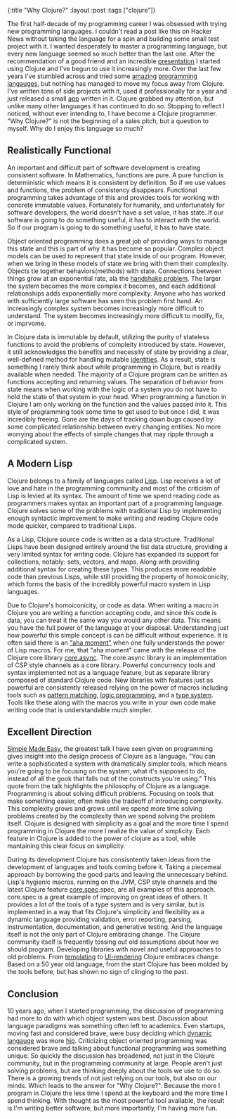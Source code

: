 {:title "Why Clojure?"
 :layout :post
 :tags  ["clojure"]}

The first half-decade of my programming career I was obsessed with trying new programming languages. I couldn't read a post like this on Hacker News without taking the language for a spin and building some small test project with it. I wanted desperately to master a programming language, but every new language seemed so much better than the last one. After the recommendation of a good friend and an incredible [presentation](https://www.infoq.com/presentations/Simple-Made-Easy) I started using Clojure and I've begun to use it increasingly more. Over the last few years I've stumbled across and tried some [amazing](http://witheve.com) [programming](http://elm-lang.org) [langauges](http://haskell.org), but nothing has managed to move my focus away from Clojure. I've written tons of side projects with it, used it professionally for a year and just released a small [app](https://play.google.com/store/apps/details?id=com.linguis.cards&hl=en) written in it. Clojure grabbed my attention, but unlike many other languages it has continued to do so. Stopping to reflect I noticed, without ever intending to, I have become a Clojure programmer. "Why Clojure?" is not the beginning of a sales pitch, but a question to myself. Why do I enjoy this language so much?

Realistically Functional
------------------------

An important and difficult part of software development is creating consistent software. In Mathematics, functions are pure. A pure function is deterministic which means it is consistent by definition. So if we use values and functions, the problem of consistency disappears. Functional programming takes advantage of this and provides tools for working with concrete immutable values. Fortunately for humanity, and unfortunately for software developers, the world doesn't have a set value, it has state. If our software is going to do something useful, it has to interact with the world. So if our program is going to do something useful, it has to have state.

Object oriented programming does a great job of providing ways to manage this state and this is part of why it has become so popular. Complex object models can be used to represent that state inside of our program. However, when we bring in these models of state we bring with them their complexity. Objects tie together behaviors(methods) with state. Connections between things grow at an exponential rate, ala the [handshake problem](http://mathworld.wolfram.com/HandshakeProblem.html). The larger the system becomes the more complex it becomes, and each additional relationships adds exponentially more complexity. Anyone who has worked with sufficiently large software has seen this problem first hand. An increasingly complex system becomes increasingly more difficult to understand. The system becomes increasingly more difficult to modify, fix, or imprvome.

In Clojure data is immutable by default, utilizing the purity of stateless functions to avoid the problems of compleity introduced by state.  However, it still acknowledges the benefits and necessity of state by providing a clear, well-defined method for handling mutable [identities](https://clojure.org/about/state). As a result, state is something I rarely think about while programming in Clojure, but is readily available when needed. The majority of a Clojure program can be written as functions accepting and returning values. The separation of behavior from state means when working with the logic of a system you do not have to hold the state of that system in your head. When programming a function in Clojure I am only working on the function and the values passed into it. This style of programming took some time to get used to but once I did, it was incredibly freeing. Gone are the days of tracking down bugs caused by some complicated relationship between every changing entities. No more worrying about the effects of simple changes that may ripple through a complicated system.

A Modern Lisp
-------------

Clojure belongs to a family of languages called [Lisp](https://en.wikipedia.org/wiki/Lisp_\(programming_language\)). Lisp receives a lot of love and hate in the programming community and most of the criticism of Lisp is levied at its syntax. The amount of time we spend reading code as programmers makes syntax an important part of a programming language. Clojure solves some of the problems with traditional Lisp by implementing enough syntactic improvement to make writing and reading Clojure code mode quicker, compared to traditional Lisps. 

As a Lisp, Clojure source code is written as a data structure. Traditional Lisps have been designed entirely around the list data structure, providing a very limited syntax for writing code. Clojure has expanded its support for collections, notably: sets, vectors, and maps. Along with providing additional syntax for creating these types. This produces more readable code than previous Lisps, while still providing the property of homoiconicity, which forms the basis of the incredibly powerful macro system in Lisp languages.

Due to Clojure's homoiconicity, or code as data. When writing a macro in Clojure you are writing a function accepting code, and since this code is data, you can treat it the same way you would any other data. This means you have the full power of the language at your disposal. Understanding just how powerful this simple concept is can be difficult without experience. It is often said there is an ["aha moment"](http://www.catb.org/esr/faqs/hacker-howto.html) when one fully understands the power of Lisp macros. For me, that "aha moment" came with the release of the Clojure core library [core.async](https://github.com/clojure/core.async). The core.async library is an implementation of CSP style channels as a core library. Powerful concurrency tools and syntax implemented not as a language feature, but as separate library composed of standard Clojure code. New libraries with features just as powerful are consistently released relying on the power of macros including tools such as [pattern matching](http://github.com/clojure/core.match), [logic programming](http://github.com/clojure/core.logic), and a [type system](http://github.com/clojure/core.typed). Tools like these along with the macros you write in your own code make writing code that is understandable much simpler. 

Excellent Direction
-------------------

[Simple Made Easy](https://www.infoq.com/presentations/Simple-Made-Easy), the greatest talk I have seen given on programming gives insight into the design process of Clojure as a language. "You can write a sophisticated a system with dramatically simpler tools, which means you're going to be focusing on the system, what it's supposed to do, instead of all the gook that falls out of the constructs you're using." This quote from the talk highlights the philosophy of Clojure as a language. Programming is about solving difficult problems. Focusing on tools that make something easier, often make the tradeoff of introducing complexity. This complexity grows and grows until we spend more time solving problems created by the complexity than we spend solving the problem itself. Clojure is designed with simplicity as a goal and the more time I spend programming in Clojure the more I realize the value of simplicity. Each feature in Clojure is added to the power of clojure as a tool, while mantaining this clear focus on simplicity.

During its development Clojure has consisntently taken ideas from the development of languages and tools coming before it. Taking a piecemeal approach by borrowing the good parts and leaving the unnecessary behind. Lisp's hygienic macros, running on the JVM, CSP style channels and the latest Clojure feature [core.spec](https://clojure.org/about/spec).spec, are all examples of this approach. core.spec is a great example of improving on great ideas of others. It provides a lot of the tools of a type system and is very similar, but is implemented in a way that fits Clojure's simplicity and flexibility as a dynamic language providing validation, error reporting, parsing, instrumentation, documentation, and generative testing. And the language itself is not the only part of Clojure embracing change. The Clojure community itself is frequently tossing out old assumptions about how we should program. Developing libraries with novel and useful approaches to old problems. From [templating](https://github.com/cgrand/enlive) to [UI-rendering](http://swannodette.github.io/2013/12/17/the-future-of-javascript-mvcs) Clojure embraces change. Based on a 50 year old language, from the start Clojure has been molded by the tools before, but has shown no sign of clinging to the past.

Conclusion
----------
10 years ago, when I started programming, the discussion of programming had more to do with which object system was best. Discussion about language paradigms was something often left to academics. Even startups, moving fast and considered brave, were busy deciding which [dynamic](http://ruby-lang.org) [langauge](http://python.org) was more [hip](http://php.net). Criticizing object oriented programming was considered brave and talking about functional programming was something unique. So quickly  the discussion has broadened, not just in the Clojure community, but in the programming community at large. People aren't just solving problems, but are thinking deeply about the tools we use to do so. There is a growing trends of not just relying on our tools, but also on our minds. Which leads to the answer for "Why Clojure?". Because the more I program in Clojure the less time I spend at the keyboard and the more time I spend thinking. With thought as the most powerful tool available, the result is I'm writing better software, but more importantly, I'm having more fun.
